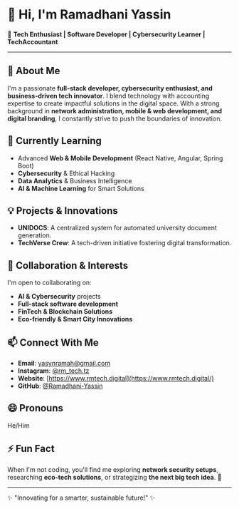 # 👋 Hi, I'm Ramadhani Yassin

🚀 **Tech Enthusiast | Software Developer | Cybersecurity Learner | TechAccountant**

---

## 👀 About Me
I'm a passionate **full-stack developer, cybersecurity enthusiast, and business-driven tech innovator**. I blend technology with accounting expertise to create impactful solutions in the digital space. With a strong background in **network administration, mobile & web development, and digital branding**, I constantly strive to push the boundaries of innovation.

## 🌱 Currently Learning
- Advanced **Web & Mobile Development** (React Native, Angular, Spring Boot)
- **Cybersecurity** & Ethical Hacking
- **Data Analytics** & Business Intelligence
- **AI & Machine Learning** for Smart Solutions

## 💡 Projects & Innovations
- **UNIDOCS**: A centralized system for automated university document generation.
- **TechVerse Crew**: A tech-driven initiative fostering digital transformation.

## 🤠 Collaboration & Interests
I'm open to collaborating on:
- **AI & Cybersecurity** projects
- **Full-stack software development**
- **FinTech & Blockchain Solutions**
- **Eco-friendly & Smart City Innovations**

## 📫 Connect With Me
- **Email**: [yasynramah@gmail.com](mailto:yasynramah@gmail.com)
- **Instagram**: [@rm_tech.tz](https://www.instagram.com/rm_tech.tz/)
- **Website**: [https://www.rmtech.digital](https://www.rmtech.digital/)
- **GitHub**: [@Ramadhani-Yassin](https://github.com/Ramadhani-Yassin)

## 😄 Pronouns
He/Him

## ⚡ Fun Fact
When I'm not coding, you'll find me exploring **network security setups**, researching **eco-tech solutions**, or strategizing **the next big tech idea**. 🚀

---
✨ "Innovating for a smarter, sustainable future!" ✨
